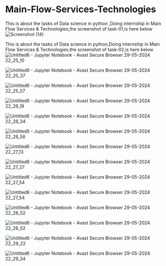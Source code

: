 # Main-Flow-Services-Technologies
This is about the tasks of Data science in python ,Doing internship in Main Flow Services & Technologies,the screenshot of task-01,is here below
![Screenshot (14)](https://github.com/Ishwarya200430/Main-Flow-Services-Technologies/assets/164725009/825fe594-98dd-47d7-a7f7-16af63c030da)

This is about the tasks of Data science in python,Doing internship in Main Flow Services & Technologies,the screenshot of task-02,is here below
![Untitled6 - Jupyter Notebook - Avast Secure Browser 29-05-2024 22_25_10](https://github.com/Ishwarya200430/Main-Flow-Services-Technologies/assets/164725009/39b24651-7d8a-41f3-80ce-776a49cc5027)

![Untitled6 - Jupyter Notebook - Avast Secure Browser 29-05-2024 22_25_37](https://github.com/Ishwarya200430/Main-Flow-Services-Technologies/assets/164725009/20a36d58-4d01-4346-9057-ae0d4d5ff93d)

![Untitled6 - Jupyter Notebook - Avast Secure Browser 29-05-2024 22_25_57](https://github.com/Ishwarya200430/Main-Flow-Services-Technologies/assets/164725009/406cf59c-7a27-4c7f-ae3b-2bbbc2a2da52)

![Untitled6 - Jupyter Notebook - Avast Secure Browser 29-05-2024 22_26_19](https://github.com/Ishwarya200430/Main-Flow-Services-Technologies/assets/164725009/a55363f3-880f-49d5-a02e-0f90fa94e4f5)

![Untitled6 - Jupyter Notebook - Avast Secure Browser 29-05-2024 22_26_34](https://github.com/Ishwarya200430/Main-Flow-Services-Technologies/assets/164725009/4a4c1ffc-5fe7-4240-a5c3-b207dd5b15ff)

![Untitled6 - Jupyter Notebook - Avast Secure Browser 29-05-2024 22_26_58](https://github.com/Ishwarya200430/Main-Flow-Services-Technologies/assets/164725009/4f10e494-5493-4cca-b033-ee2d9703a932)

![Untitled6 - Jupyter Notebook - Avast Secure Browser 29-05-2024 22_27_13](https://github.com/Ishwarya200430/Main-Flow-Services-Technologies/assets/164725009/845bfdb6-9639-4343-bf4d-8bae43bb5072)

![Untitled6 - Jupyter Notebook - Avast Secure Browser 29-05-2024 22_27_27](https://github.com/Ishwarya200430/Main-Flow-Services-Technologies/assets/164725009/bef7204c-f6d7-4c6e-b259-b96eb58f7355)

![Untitled6 - Jupyter Notebook - Avast Secure Browser 29-05-2024 22_27_54](https://github.com/Ishwarya200430/Main-Flow-Services-Technologies/assets/164725009/d48c8a8f-82e2-4a69-9d9f-9a6303c0fc5e)

![Untitled6 - Jupyter Notebook - Avast Secure Browser 29-05-2024 22_27_54](https://github.com/Ishwarya200430/Main-Flow-Services-Technologies/assets/164725009/edf8ffd8-1616-4e66-b974-e83e8be01ddc)

![Untitled6 - Jupyter Notebook - Avast Secure Browser 29-05-2024 22_28_52](https://github.com/Ishwarya200430/Main-Flow-Services-Technologies/assets/164725009/5ef517e5-4c59-4757-abcb-ea1615f79811)

![Untitled6 - Jupyter Notebook - Avast Secure Browser 29-05-2024 22_28_52](https://github.com/Ishwarya200430/Main-Flow-Services-Technologies/assets/164725009/904ded54-3ebe-4a92-94a3-63574ec25714)

![Untitled6 - Jupyter Notebook - Avast Secure Browser 29-05-2024 22_29_22](https://github.com/Ishwarya200430/Main-Flow-Services-Technologies/assets/164725009/5d744b01-19b0-48ea-8305-5cb41f10c672)

![Untitled6 - Jupyter Notebook - Avast Secure Browser 29-05-2024 22_29_34](https://github.com/Ishwarya200430/Main-Flow-Services-Technologies/assets/164725009/e513d46f-5ad3-4c92-a0b6-840c009745f9)














